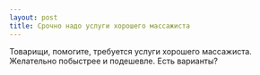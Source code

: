 ```yaml
---
layout: post 
title: Срочно надо услуги хорошего массажиста 
--- 
```

Товарищи, помогите, требуется услуги хорошего массажиста. Желательно побыстрее и подешевле. Есть варианты?